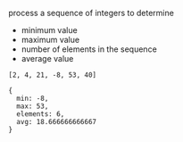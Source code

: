 process a sequence of integers to determine
- minimum value
- maximum value
- number of elements in the sequence
- average value

```
[2, 4, 21, -8, 53, 40]

{
  min: -8,
  max: 53,
  elements: 6,
  avg: 18.666666666667
}
```
